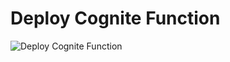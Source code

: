# Deploy Cognite Function

![Deploy Cognite Function](https://github.com/andeplane/deploy-function-python/workflows/Deploy%20Cognite%20Function/badge.svg)
